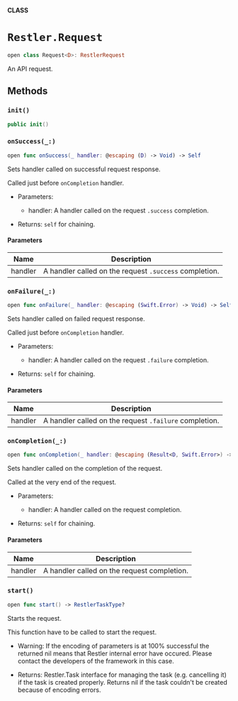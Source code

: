 **CLASS**

# `Restler.Request`

```swift
open class Request<D>: RestlerRequest
```

An API request.

## Methods
### `init()`

```swift
public init()
```

### `onSuccess(_:)`

```swift
open func onSuccess(_ handler: @escaping (D) -> Void) -> Self
```

Sets handler called on successful request response.

Called just before `onCompletion` handler.

- Parameters:
  - handler: A handler called on the request `.success` completion.

- Returns: `self` for chaining.

#### Parameters

| Name | Description |
| ---- | ----------- |
| handler | A handler called on the request `.success` completion. |

### `onFailure(_:)`

```swift
open func onFailure(_ handler: @escaping (Swift.Error) -> Void) -> Self
```

Sets handler called on failed request response.

Called just before `onCompletion` handler.

- Parameters:
  - handler: A handler called on the request `.failure` completion.

- Returns: `self` for chaining.

#### Parameters

| Name | Description |
| ---- | ----------- |
| handler | A handler called on the request `.failure` completion. |

### `onCompletion(_:)`

```swift
open func onCompletion(_ handler: @escaping (Result<D, Swift.Error>) -> Void) -> Self
```

Sets handler called on the completion of the request.

Called at the very end of the request.

- Parameters:
  - handler: A handler called on the request completion.

- Returns: `self` for chaining.

#### Parameters

| Name | Description |
| ---- | ----------- |
| handler | A handler called on the request completion. |

### `start()`

```swift
open func start() -> RestlerTaskType?
```

Starts the request.

This function have to be called to start the request.

- Warning:
  If the encoding of parameters is at 100% successful the returned nil means that Restler internal error have occured.
  Please contact the developers of the framework in this case.

- Returns:
  Restler.Task interface for managing the task (e.g. cancelling it) if the task is created properly.
  Returns nil if the task couldn't be created because of encoding errors.
